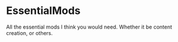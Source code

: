 # EssentialMods
All the essential mods I think you would need. Whether it be content creation, or others.
